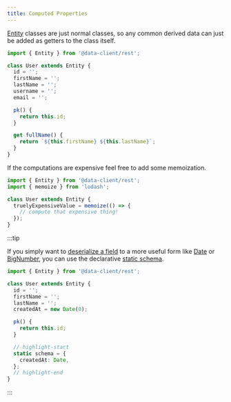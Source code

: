 ```yaml
---
title: Computed Properties
---
```


[Entity](../api/Entity.md) classes are just normal classes, so any common derived data can just be added as
getters to the class itself.

```typescript
import { Entity } from '@data-client/rest';

class User extends Entity {
  id = '';
  firstName = '';
  lastName = '';
  username = '';
  email = '';

  pk() {
    return this.id;
  }

  get fullName() {
    return `${this.firstName} ${this.lastName}`;
  }
}
```

If the computations are expensive feel free to add some
memoization.

```typescript
import { Entity } from '@data-client/rest';
import { memoize } from 'lodash';

class User extends Entity {
  truelyExpensiveValue = memoize(() => {
    // compute that expensive thing!
  });
}
```

:::tip

If you simply want to [deserialize a field](./network-transform.md#deserializing-fields) to a more useful form like [Date](https://developer.mozilla.org/en-US/docs/Web/JavaScript/Reference/Global_Objects/Date) or [BigNumber](https://github.com/MikeMcl/bignumber.js), you can use
the declarative [static schema](./network-transform.md#deserializing-fields).


```typescript
import { Entity } from '@data-client/rest';

class User extends Entity {
  id = '';
  firstName = '';
  lastName = '';
  createdAt = new Date(0);

  pk() {
    return this.id;
  }

  // highlight-start
  static schema = {
    createdAt: Date,
  };
  // highlight-end
}
```

:::
